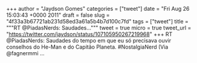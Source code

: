 
+++
author = "Jaydson Gomes"
categories = ["tweet"]
date = "Fri Aug 26 15:03:43 +0000 2011"
draft = false
slug = "4f33a3b67721ab231d58ed3a61a5b4b7d100c7fd"
tags = ["tweet"]
title = """RT @PiadasNerds: Saudades..."""
tweet = true
micro = true
tweet_url = "https://twitter.com/jaydson/status/107105950267219968"
+++
RT @PiadasNerds: Saudades do tempo em que eu só precisava ouvir conselhos do He-Man e do Capitão Planeta. #NostalgiaNerd (Via @fagnermmi ...
